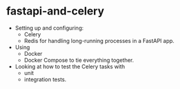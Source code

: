 # fastapi-and-celery

- Setting up and configuring:
  - Celery
  - Redis
    for handling long-running processes in a FastAPI app.
- Using
  - Docker
  - Docker Compose
    to tie everything together.
- Looking at how to test the Celery tasks with
  - unit
  - integration
    tests.

